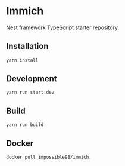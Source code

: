 # Immich

[Nest](https://github.com/nestjs/nest) framework TypeScript starter repository.

## Installation

```bash
yarn install
```

## Development

```bash
yarn run start:dev
```

## Build

```bash
yarn run build
```

## Docker

```bash
docker pull impossible98/immich.
```
